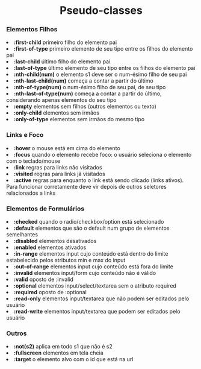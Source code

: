 <h1 align="center">Pseudo-classes</h1>

<h3>Elementos Filhos</h3>
<li><b>:first-child</b> primeiro filho do elemento pai</li>
<li><b>:first-of-type</b> primeiro elemento de seu tipo entre os filhos do elemento pai</li>
<li><b>:last-child</b> último filho do elemento pai</li>
<li><b>:last-of-type</b> último elemento de seu tipo entre os filhos do elemento pai</li>
<li><b>:nth-child(num)</b> o elemento s1 deve ser o num-ésimo filho de seu pai</li>
<li><b>:nth-last-child(num)</b> começa a contar a partir do último</li>
<li><b>:nth-of-type(num)</b> o num-ésimo filho de seu pai, de seu tipo</li>
<li><b>:nth-last-of-type(num)</b> começa a contar a partir do último, considerando apenas elementos do seu tipo</li>
<li><b>:empty</b> elementos sem filhos (outros elementos ou texto)</li>
<li><b>:only-child</b> elementos sem irmãos</li>
<li><b>:only-of-type</b> elementos sem irmãos do mesmo tipo</li>

<h3>Links e Foco</h3>
<li><b>:hover</b> o mouse está em cima do elemento</li>
<li><b>:focus</b> quando o elemento recebe foco: o usuário seleciona o elemento com o teclado/mouse</li>
<li><b>:link</b> regras para links não visitados</li>
<li><b>:visited</b> regras para links já visitados</li>
<li><b>:active</b> regras para enquanto o link está sendo clicado (links ativos). Para funcionar corretamente deve vir depois de outros seletores relacionados a links</li>

<h3>Elementos de Formulários</h3>
<li><b>:checked</b> quando o radio/checkbox/option está selecionado</li>
<li><b>:default</b> elementos que são o default num grupo de elementos semelhantes</li>
<li><b>:disabled</b> elementos desativados</li>
<li><b>:enabled</b> elementos ativados</li>
<li><b>:in-range</b> elementos input cujo conteúdo está dentro do limite estabelecido pelos atributos min e max do input</li>
<li><b>:out-of-range</b> elementos input cujo conteúdo está fora do limite</li>
<li><b>:invalid</b> elementos input/form cujo conteúdo não é válido</li>
<li><b>:valid</b> oposto de :invalid</li>
<li><b>:optional</b> elementos input/select/textarea sem o atributo required</li>
<li><b>:required</b> oposto de :optional</li>
<li><b>:read-only</b> elementos input/textarea que não podem ser editados pelo usuário</li>
<li><b>:read-write</b> elementos input/textarea que podem ser editados pelo usuário</li>

<h3>Outros</h3>
<li><b>:not(s2)</b> aplica em todo s1 que não é s2</li>
<li><b>:fullscreen</b> elementos em tela cheia</li>
<li><b>:target</b> o elemento alvo com o id que está na url</li>

